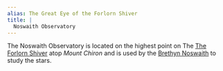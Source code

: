 ```yaml
---
alias: The Great Eye of the Forlorn Shiver
title: |
  Noswaith Observatory
---
```


The Noswaith Observatory is located on the highest point on The [The Forlorn Shiver](Locations/Cloud%20Sea/Shards/The%20Forlorn%20Shiver/The%20Forlorn%20Shiver.md) atop *Mount Chiron* and is used by the [Brethyn Noswaith](Groups/Brethyn%20Noswaith.md) to study the stars.
